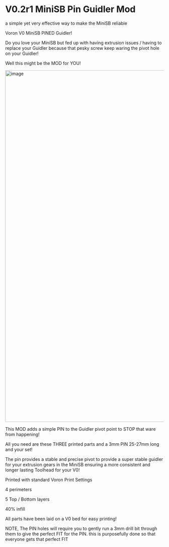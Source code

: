 # V0.2r1 MiniSB Pin Guidler Mod
a simple yet very effective way to make the MiniSB reliable

Voron V0 MiniSB PINED Guidler!

Do you love your MiniSB but fed up with having extrusion issues / having to replace your Guidler because that pesky screw keep waring the pivot hole on your Guidler!

Well this might be the MOD for YOU!

<img width="1398" height="1117" alt="image" src="https://github.com/user-attachments/assets/9d42be32-5fe0-48f1-8845-38f29079cbb1" />


This MOD adds a simple PIN to the Guidler pivot point to STOP that ware from happening!

All you need are these THREE printed parts and a 3mm PIN 25-27mm long and your set!

The pin provides a stable and precise pivot to provide a super stable guidler for your extrusion gears in the MiniSB ensuring a more consistent and longer lasting Toolhead for your V0!

Printed with standard Voron Print Settings

4 perimeters

5 Top / Bottom layers

40% infill

All parts have been laid on a V0 bed for easy printing!

NOTE, The PIN holes will require you to gently run a 3mm drill bit through them to give the perfect FIT for the PIN.
this is purposefully done so that everyone gets that perfect FIT
